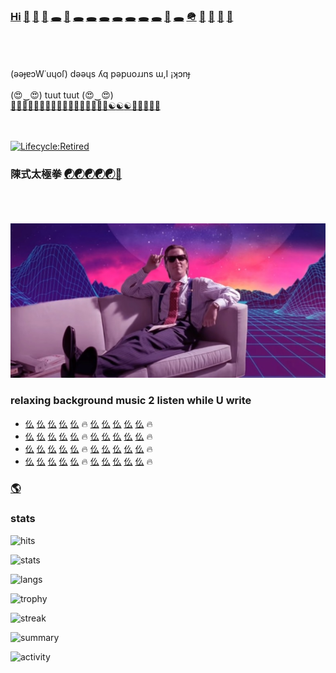 ### [Hi](https://youtu.be/I6FmwBPDT-w) [👋](https://youtu.be/pcLBtRMiyxA) [🐑](https://youtu.be/JgFgnXtF9Cc) [🐇](https://youtu.be/t3j_lyTrtG0) [🕳️](https://youtu.be/kfFuckTgnc4) [🤖](https://youtu.be/GcMXQZ69lSI) [🕳️](https://youtu.be/qHAKqVvGj3w) [🕳️](https://youtu.be/uFQhn8RW0Nk) [🕳️](https://youtu.be/atMdf0rhbpI) [🕳️](https://youtu.be/BVLvQcO7JGk) [🕳️](https://youtu.be/HbBmZPb2spk) [🕳️](https://youtu.be/6T_Rj47nm0Q) [🕳️](https://youtu.be/xy-NQzeXhYg) [👀](https://youtu.be/ZVPolwmpOUo) [🕳️](https://youtu.be/jPxerGBlN-U) [🪖](https://youtu.be/tHxf17yJsKs) [🐑](https://youtu.be/1IIPJQ-1jlc) [🦠](https://youtu.be/QQPOdklAU3c) [🦠](https://youtu.be/gVZJb9aPd5s) [🐜](https://www.youtube.com/shorts/PIL-rOqlUog)
<br><br><br>
(ǝǝɟɐɔW˙uɥoſ) dǝǝɥs ʎq pǝpuoɹɹns ɯ,I ¡ʞɔnɟ
<br><br>
(😍‿😍) tuut tuut (😍‿😍)<br>
[🚂](https://youtu.be/2wZ7acowkC4)[🚃](https://youtu.be/q_qgVn-Op7Q)[🚃](https://youtu.be/RBJj_UwkSyc)[🚃](https://youtu.be/dgsqX-IxrKc)[🐑](https://youtu.be/ONifZ2NMMow)[🐑](https://youtu.be/kZgE_sUrXFY)[🐑](https://youtu.be/sutgWjz10sM)[🐑](https://youtu.be/zCBNwGHPZ2M)[🐑](https://youtu.be/_mkiGMtbrPM)[🐑](https://youtu.be/1zqAfRtMZSg)[🐑](https://youtu.be/O_Ed-GWY5zw)[🐑](https://youtu.be/23EmJYSjW-g)[🐑](https://youtu.be/Xtr13I2ZXC8)[🐑](https://youtu.be/rpQ8ipjg1b0)[🐑](https://youtu.be/gI4UpBjdJ3s)[🐑](https://youtu.be/j_y88KAPKW0)[🐑](https://youtu.be/ZVmMvH84DFg)[☯](https://youtu.be/gXQ32ooefxA)[☯](https://youtu.be/GMI1OYUv4Qo)[☯](https://youtu.be/uaTyX8z1Zg0)[🖕](https://youtu.be/3fGQ8pF3wYU)[🖕](https://youtu.be/Xyzmv4390Z8)[🐑](https://youtu.be/7O-C49VpS30)[🐑]()[🐺]()
<br><br><br>

[![Lifecycle:Retired](https://img.shields.io/badge/Lifecycle-Retired-d45500)](https://youtu.be/cdFIgYXHQQ8?t=180)

### 陳式太極拳 [☯](https://youtu.be/g0LkJ2bv1rg)[☯](https://youtu.be/JywRX-ZGmW4)[☯](https://youtu.be/jXGhcdhdMGs)[☯](https://youtu.be/RIn2ksyivT8)[☯](https://www.youtube.com/shorts/aN_h3Rqjj6k)[🥋](https://youtu.be/qpG__DSvAyk)
<br><br><br>
[![Image](https://github.com/f1f47a23/f1f47a23/blob/main/mareux.jpg)](https://youtu.be/SlHSr-6ji0w)
### relaxing background music 2 listen while U write
- [仫](https://www.youtube.com/watch?v=IiE3-UkyV10&list=OLAK5uy_kLGJaJE5kzPNpI4SzcOfoZ5kl1KyH0Hro) [仫](https://www.youtube.com/watch?v=RBaZ3DCD3Lg&list=OLAK5uy_nTcjFDat0k_ZW85QestrqUOSN6VcLKPc4) [仫](https://www.youtube.com/watch?v=5zU-nOSI5z8&list=OLAK5uy_nMQ4kBeeov7vbF3kYkbT5PMkg3OJe_GPw) [仫](https://www.youtube.com/watch?v=1isbA6Pi69g&list=OLAK5uy_nQg_37r7nCYHjkbGloyuDagPfzPsFl1lk) [仫](https://www.youtube.com/watch?v=x3sp8EZoeiI&list=OLAK5uy_nedbEA6XqA5IE1bY0zHArICKXZgjbkd3s) 🔥 [仫](https://www.youtube.com/watch?v=YOhhnIpJqpg&list=OLAK5uy_k45Hdd-NJDgmRTYJIL_Ps7w-Jr4mD24Y4) [仫](https://www.youtube.com/watch?v=2hnOeE7UwWE&list=OLAK5uy_kXX_fQkcXhNEf1D4yoaUeo5CK75SddSWc) [仫](https://www.youtube.com/watch?v=wQvLzls6mIQ&list=OLAK5uy_lermRu9ku4ACmgwzF5T1Ow0LCD9cPvHQc) [仫](https://www.youtube.com/watch?v=Js7VM9_3XIQ&list=OLAK5uy_mk2yz0S4z79EX0CHV49XbFJ89vKuytKGU) [仫](https://www.youtube.com/watch?v=hSB7Rt1Pg0k&list=OLAK5uy_nbqeSy3P-zjLNPlMMlUFhADgQ6TK_bCcU) 🔥 
- [仫](https://www.youtube.com/watch?v=6_pzxGopk_Y&list=OLAK5uy_m2Pg3-RWe6wJHPqJLOUML9AuU0GhaA5KE) [仫](https://www.youtube.com/watch?v=dFd3W5WiJsI&list=OLAK5uy_l33qHsx99TOLnQrHanHBwjPI_HDTgfoRM) [仫](https://www.youtube.com/watch?v=BFdJtGb2qz8&list=OLAK5uy_mKGWoQvd00SsNtKeh_q8D3OiH8tzy-HSM) [仫](https://www.youtube.com/watch?v=IKXNj-oNPRI&list=OLAK5uy_m-Lvwr-S-56SgVN-ctVcgdmY85hVoC7TM) [仫](https://www.youtube.com/watch?v=O3CtVYEFIiU&list=OLAK5uy_mL1l2HPLX9MIlJjTjvzoFLKGh2lPUamTM) 🔥 [仫](https://www.youtube.com/watch?v=TcV3gaiEQN8&list=OLAK5uy_nEkqKbNYnvJk8zFD4TKdI-69ZeSoqEysU) [仫](https://www.youtube.com/watch?v=GymoJnPlubE&list=OLAK5uy_kzBWUkDjf5H-Xyd1XkchCfhDukwbRj8Yc) [仫](https://www.youtube.com/watch?v=tng8dphqXzw&list=OLAK5uy_nL7wlOrWiVAiloUuSJ5u4xWppJSmtTrQE) [仫](https://www.youtube.com/watch?v=9AFQ4bErcmQ&list=OLAK5uy_m6Aydj_9UxGX82nw2N_VvGha4hQ9pY1_M) [仫](https://www.youtube.com/watch?v=XbbZhFQiyeo&list=OLAK5uy_nU52NBUv9RmXChg6_UzUbt7dZ1ceFKGfA) 🔥 
- [仫](https://www.youtube.com/watch?v=OcACj5AW81o&list=OLAK5uy_nxEzAhowCQf9spTvzYMlHMdg_d3OMD-vc) [仫](https://www.youtube.com/watch?v=oUzexxIynus&list=OLAK5uy_mLoKtIJTgKybUsqs_DYQLcHdOfz6XPlVA) [仫](https://www.youtube.com/watch?v=HBDtQaRkPgU&list=OLAK5uy_nADgxjert4-12ysTNR7ct-YweirSRHfUA) [仫](https://www.youtube.com/watch?v=On0_biuPLTk&list=OLAK5uy_kwyvx_qUkePrdYOF2v34Na8WJm7_jR9GU) [仫](https://www.youtube.com/watch?v=5KGQUlV4v3M&list=OLAK5uy_liJQCOEqARABXDm7MunMQ02kpa8-q3h5Y) 🔥 [仫](https://www.youtube.com/watch?v=7tobkfDOMaU&list=OLAK5uy_lT8kogUO2AG4YLB7Iju7LKH83aX7xjiek) [仫](https://www.youtube.com/watch?v=WdaLgZPBC4I&list=OLAK5uy_ky1URAv8NLWZatHsrO7iJpM5x1wJQx3n0) [仫]() [仫]() [仫]() 🔥 
- [仫]() [仫]() [仫]() [仫]() [仫]() 🔥 [仫]() [仫]() [仫]() [仫]() [仫]() 🔥 


### [🌎](https://f1f47a23.github.io/)



### stats



![hits](https://hits.seeyoufarm.com/api/count/incr/badge.svg?url=https%3A%2F%2Fgithub.com%2Ff1f47a231212%2Fhit-counter)

![stats](https://github-readme-stats.vercel.app/api?username=f1f47a23&theme=blue-green)

![langs](https://github-readme-stats.vercel.app/api/top-langs/?username=f1f47a23&theme=blue-green)

![trophy](https://github-profile-trophy.vercel.app/api/?username=f1f47a23)

![streak](https://github-readme-streak-stats.herokuapp.com/?user=f1f47a23)

![summary](https://github-profile-summary-cards.vercel.app/api/cards/profile-details?username=f1f47a23&theme=vue)



![activity](https://activity-graph.herokuapp.com/graph?username=f1f47a23&theme=minimal)




